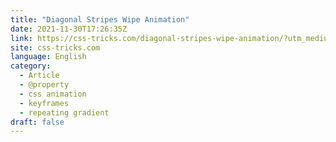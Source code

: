 ```yaml
---
title: "Diagonal Stripes Wipe Animation"
date: 2021-11-30T17:26:35Z
link: https://css-tricks.com/diagonal-stripes-wipe-animation/?utm_medium=RSS&utm_source=news.12bit.vn
site: css-tricks.com
language: English
category:
  - Article
  - @property
  - css animation
  - keyframes
  - repeating gradient
draft: false
---
```

